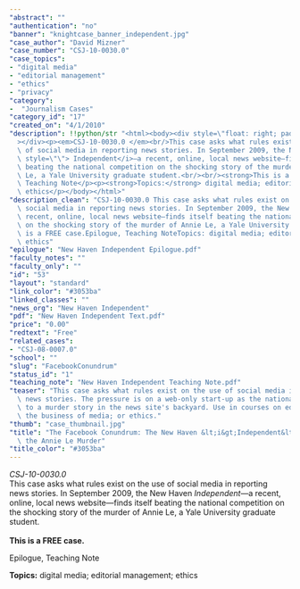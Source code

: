 ```yaml
---
"abstract": ""
"authentication": "no"
"banner": "knightcase_banner_independent.jpg"
"case_author": "David Mizner"
"case_number": "CSJ-10-0030.0"
"case_topics":
- "digital media"
- "editorial management"
- "ethics"
- "privacy"
"category": 
-  "Journalism Cases"
"category_id": "17"
"created_on": "4/1/2010"
"description": !!python/str "<html><body><div style=\"float: right; padding: 10px;\"\
  ></div><p><em>CSJ-10-0030.0 </em><br/>This case asks what rules exist on the use\
  \ of social media in reporting news stories. In September 2009, the New Haven<i\
  \ style=\"\"> Independent</i>—a recent, online, local news website—finds itself\
  \ beating the national competition on the shocking story of the murder of Annie\
  \ Le, a Yale University graduate student.<br/><br/><strong>This is a FREE case.</strong></p><p>Epilogue,\
  \ Teaching Note</p><p><strong>Topics:</strong> digital media; editorial management;\
  \ ethics</p></body></html>"
"description_clean": "CSJ-10-0030.0 This case asks what rules exist on the use of\
  \ social media in reporting news stories. In September 2009, the New Haven Independent—a\
  \ recent, online, local news website—finds itself beating the national competition\
  \ on the shocking story of the murder of Annie Le, a Yale University graduate student.This\
  \ is a FREE case.Epilogue, Teaching NoteTopics: digital media; editorial management;\
  \ ethics"
"epilogue": "New Haven Independent Epilogue.pdf"
"faculty_notes": ""
"faculty_only": ""
"id": "53"
"layout": "standard"
"link_color": "#3053ba"
"linked_classes": ""
"news_org": "New Haven Independent"
"pdf": "New Haven Independent Text.pdf"
"price": "0.00"
"redtext": "Free"
"related_cases":
- "CSJ-08-0007.0"
"school": ""
"slug": "FacebookConundrum"
"status_id": "1"
"teaching_note": "New Haven Independent Teaching Note.pdf"
"teaser": "This case asks what rules exist on the use of social media in reporting\
  \ news stories. The pressure is on a web-only start-up as the national press flock\
  \ to a murder story in the news site's backyard. Use in courses on editorial management;\
  \ the business of media; or ethics."
"thumb": "case_thumbnail.jpg"
"title": "The Facebook Conundrum: The New Haven &lt;i&gt;Independent&lt;/i&gt; and\
  \ the Annie Le Murder"
"title_color": "#3053ba"
---
```

<html><body><div style="float: right; padding: 10px;"></div><p><em>CSJ-10-0030.0 </em><br/>This case asks what rules exist on the use of social media in reporting news stories. In September 2009, the New Haven<i style=""> Independent</i>—a recent, online, local news website—finds itself beating the national competition on the shocking story of the murder of Annie Le, a Yale University graduate student.<br/><br/><strong>This is a FREE case.</strong></p><p>Epilogue, Teaching Note</p><p><strong>Topics:</strong> digital media; editorial management; ethics</p></body></html>
